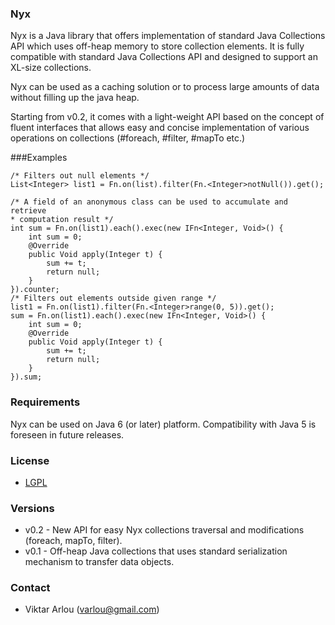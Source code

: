 ### Nyx

Nyx is a Java library that offers implementation of standard Java Collections API which uses off-heap memory to store collection elements. It is fully compatible with standard Java Collections API and designed to support an XL-size collections.
<p>Nyx can be used as a caching solution or to process large amounts of data without filling up the java heap. 	
<p>Starting from v0.2, it comes with a light-weight API based on the concept of fluent interfaces that allows easy and concise implementation of various operations on collections (#foreach, #filter, #mapTo etc.)

###Examples
```
/* Filters out null elements */
List<Integer> list1 = Fn.on(list).filter(Fn.<Integer>notNull()).get();

/* A field of an anonymous class can be used to accumulate and retrieve
* computation result */
int sum = Fn.on(list1).each().exec(new IFn<Integer, Void>() {
    int sum = 0;
    @Override
    public Void apply(Integer t) {
        sum += t;
        return null;
    }
}).counter;
/* Filters out elements outside given range */
list1 = Fn.on(list1).filter(Fn.<Integer>range(0, 5)).get();
sum = Fn.on(list1).each().exec(new IFn<Integer, Void>() {
    int sum = 0;
    @Override
    public Void apply(Integer t) {
        sum += t;
        return null;
    }
}).sum;
```
### Requirements

Nyx can be used on Java 6 (or later) platform. Compatibility with Java 5 is foreseen in future releases. 

### License

* [LGPL](http://www.gnu.org/copyleft/lesser.html) 

### Versions

* v0.2 - New API for easy Nyx collections traversal and modifications (foreach, mapTo, filter). 
* v0.1 - Off-heap Java collections that uses standard serialization mechanism to transfer data objects.

### Contact

* Viktar Arlou (varlou@gmail.com)
